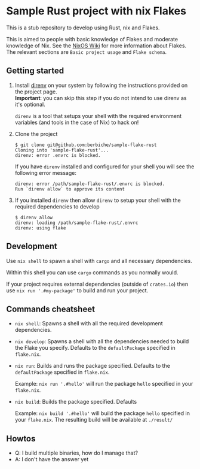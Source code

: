 # Sample Rust project with nix Flakes

This is a stub repository to develop using Rust, nix and Flakes.

This is aimed to people with basic knowledge of Flakes and moderate knowledge of Nix.
See the [NixOS Wiki](https://nixos.wiki/wiki/Flakes) for more information about Flakes.
The relevant sections are `Basic project usage` and `Flake schema`.

## Getting started

1. Install [direnv](https://github.com/direnv/direnv) on your system by following the instructions
provided on the project page.  
  **Important**: you can skip this step if you do not intend to use direnv as it's optional.

    `direnv` is a tool that setups your shell with the required environment variables (and tools in
  the case of Nix) to hack on!

2. Clone the project

    ``` console
    $ git clone git@github.com:berbiche/sample-flake-rust
    Cloning into 'sample-flake-rust'...
    direnv: error .envrc is blocked.
    ```

    If you have `direnv` installed and configured for your shell you will see the following error message:

    ```
    direnv: error /path/sample-flake-rust/.envrc is blocked.
    Run `direnv allow` to approve its content
    ```

3. If you installed `direnv` then allow `direnv` to setup your shell with the required dependencies to develop

    ``` console
    $ direnv allow
    direnv: loading /path/sample-flake-rust/.envrc
    direnv: using flake
    ```

## Development

Use `nix shell` to spawn a shell with `cargo` and all necessary dependencies.

Within this shell you can use `cargo` commands as you normally would.

If your project requires external dependencies (outside of `crates.io`) then use `nix run '.#my-package'`
to build and run your project.

## Commands cheatsheet

- `nix shell`: Spawns a shell with all the required development dependencies.

- `nix develop`: Spawns a shell with all the dependencies needed to build the Flake you specify.
  Defaults to the `defaultPackage` specified in `flake.nix`.

- `nix run`: Builds and runs the package specified. Defaults to the `defaultPackage` specified
  in `flake.nix`.

  Example: `nix run '.#hello'` will run the package `hello` specified in your `flake.nix`.

- `nix build`: Builds the package specified. Defaults

  Example: `nix build '.#hello'` will build the package `hello` specified in your `flake.nix`.
  The resulting build will be available at `./result/`

## Howtos

- Q: I build multiple binaries, how do I manage that?
- A: I don't have the answer yet


